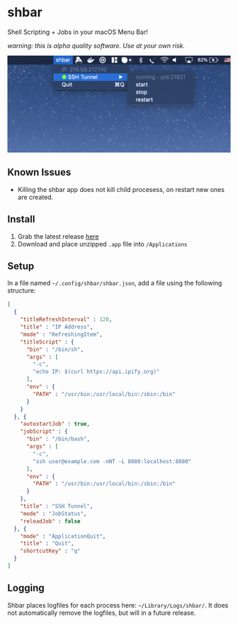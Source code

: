 # shbar
Shell Scripting + Jobs in your macOS Menu Bar!

_warning: this is alpha quality software. Use at your own risk._

![example screenshot](screenshots/demo.png)

## Known Issues
- Killing the shbar app does not kill child procesess, on restart new ones are created.

## Install
1. Grab the latest release [here](https://github.com/richinfante/shbar/releases)
2. Download and place unzipped `.app` file into `/Applications`

## Setup
In a file named `~/.config/shbar/shbar.json`, add a file using the following structure:

```json
[
  {
    "titleRefreshInterval" : 120,
    "title" : "IP Address",
    "mode" : "RefreshingItem",
    "titleScript" : {
      "bin" : "/bin/sh",
      "args" : [
        "-c",
        "echo IP: $(curl https://api.ipify.org)"
      ],
      "env" : {
        "PATH" : "/usr/bin:/usr/local/bin:/sbin:/bin"
      }
    }
  }, {
    "autostartJob" : true,
    "jobScript" : {
      "bin" : "/bin/bash",
      "args" : [
        "-c",
        "ssh user@example.com -nNT -L 8080:localhost:8080"
      ],
      "env" : {
        "PATH" : "/usr/bin:/usr/local/bin:/sbin:/bin"
      }
    },
    "title" : "SSH Tunnel",
    "mode" : "JobStatus",
    "reloadJob" : false
  }, {
    "mode" : "ApplicationQuit",
    "title" : "Quit",
    "shortcutKey" : "q"
  }
]

```


## Logging
Shbar places logfiles for each process here: `~/Library/Logs/shbar/`. It does not automatically remove the logfiles, but will in a future release.
